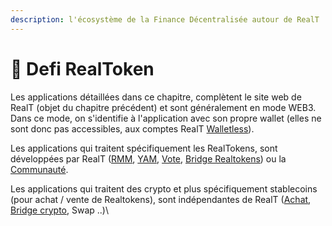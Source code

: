 ```yaml
---
description: l'écosystème de la Finance Décentralisée autour de RealT
---
```


# 🍬 Defi RealToken

Les applications détaillées dans ce chapitre, complètent le site web de RealT (objet du chapitre précédent) et sont généralement en mode WEB3. \
Dans ce mode, on s'identifie à l'application avec son propre wallet (elles ne sont donc pas accessibles, aux comptes RealT [Walletless](../site-realt/walletless.md)).

Les applications qui traitent spécifiquement les RealTokens, sont développées par RealT ([RMM](rmm/), [YAM](dex-swap/yam.md), [Vote](vote-realt.md), [Bridge Realtokens](bridge-realtokens-realt/)) ou la [Communauté](../la-communaute-realt/).

Les applications qui traitent des crypto et plus spécifiquement stablecoins (pour achat / vente de Realtokens), sont indépendantes de RealT ([Achat](achat-crypto.md), [Bridge crypto](bridge.md), Swap ..)\
